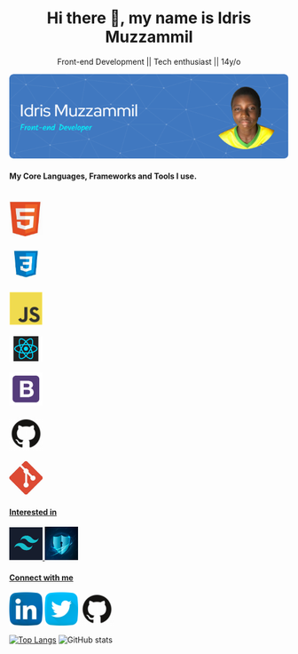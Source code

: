 <h1 align="center"> Hi there 👋, my name is Idris Muzzammil</h1>

<p align="center">Front-end Development || Tech enthusiast || 14y/o</p>

![](/images/github-header-image.png)

 #### My Core Languages, Frameworks and Tools I use.
<code>
<a href="https://html.com/" target="_blank"><img src="images/html.jpg" width="60" title="HTML" /></a>
</code>

<code>
<a href="https://css-tricks.com/" target="_blank"><img src="images/css.jpg" width="60" title="CSS" /></a>
</code>

<code>
<a href="https://www.javascript.com/" target="_blank"><img src="images/javascript.png" width="60" title="JavaScript" /></a>
</code>

<code>
<a href="https://reactjs.org/" target="_blank"><img src="images/react.png" width="60" title="React" /></a>
</code>

<code>
<a href="https://getbootstrap.com/" target="_blank"><img src="images/B.png" width="60" title="Bootstrap" /></a>
</code>

<code>
<a href="github.com" target="_blank"><img src="images/github.jpg" width="60" title="GitHub" /></a>
</code>

<code>
<a href="https://git-scm.com/" target="_blank"><img src="images/git.jpg" width="60" title="Git" />
</code>


#### Interested in
<a href="https://tailwindcss.com/" target="_blank"><img src="images/tailwind.png" width="60" title="Tailwind CSS" />
<a href="https://www.cisa.gov/cybersecurity" target="_blank"><img src="images/cyber.jfif" width="60" title="Cyber Security" />

#### Connect with me 
<a href="https://www.linkedin.com/in/muzzammil-idris/" target="_blank"><img src="images/linkedin.png" width="60" /></a>
<a href="https://twitter.com/just_Muzz"><img src="images/twitter.png" target="_blank" width="60" /></a>
<a href="https://github.com/Muzzammmill"><img src="images/github.jpg" target="_blank" width="60" /></a>

[![Top Langs](https://github-readme-stats.vercel.app/api/top-langs/?username=Muzzammmill&layout=compact&theme=radical)](https://github.com/anuraghazra/github-readme-stats)
![GitHub stats](https://github-readme-stats.vercel.app/api?username=Muzzammmill&show_icons=true&theme=radical)  
